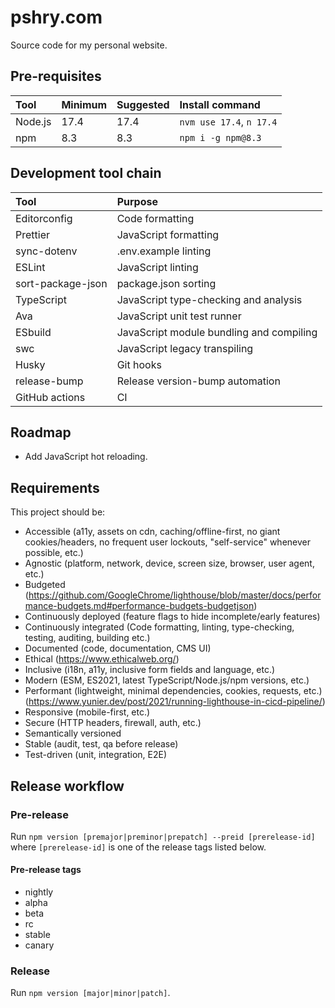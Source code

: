 # pshry.com

Source code for my personal website.

## Pre-requisites

| Tool    | Minimum | Suggested | Install command          |
| :---    | :---    | :---      | :---                     |
| Node.js | 17.4    | 17.4      | `nvm use 17.4`, `n 17.4` |
| npm     | 8.3     | 8.3       | `npm i -g npm@8.3`       |

## Development tool chain

| Tool              | Purpose                                  |
| :---              | :---                                     |
| Editorconfig      | Code formatting                          |
| Prettier          | JavaScript formatting                    |
| sync-dotenv       | .env.example linting                     |
| ESLint            | JavaScript linting                       |
| sort-package-json | package.json sorting                     |
| TypeScript        | JavaScript type-checking and analysis    |
| Ava               | JavaScript unit test runner              |
| ESbuild           | JavaScript module bundling and compiling |
| swc               | JavaScript legacy transpiling            |
| Husky             | Git hooks                                |
| release-bump      | Release version-bump automation          |
| GitHub actions    | CI                                       |

## Roadmap
- Add JavaScript hot reloading.

## Requirements

This project should be:

- Accessible (a11y, assets on cdn, caching/offline-first, no giant cookies/headers, no frequent user lockouts, "self-service" whenever possible, etc.)
- Agnostic (platform, network, device, screen size, browser, user agent, etc.)
- Budgeted (https://github.com/GoogleChrome/lighthouse/blob/master/docs/performance-budgets.md#performance-budgets-budgetjson)
- Continuously deployed (feature flags to hide incomplete/early features)
- Continuously integrated (Code formatting, linting, type-checking, testing, auditing, building etc.)
- Documented (code, documentation, CMS UI)
- Ethical (https://www.ethicalweb.org/)
- Inclusive (i18n, a11y, inclusive form fields and language, etc.)
- Modern (ESM, ES2021, latest TypeScript/Node.js/npm versions, etc.)
- Performant (lightweight, minimal dependencies, cookies, requests, etc.) (https://www.yunier.dev/post/2021/running-lighthouse-in-cicd-pipeline/)
- Responsive (mobile-first, etc.)
- Secure (HTTP headers, firewall, auth, etc.)
- Semantically versioned
- Stable (audit, test, qa before release)
- Test-driven (unit, integration, E2E)

## Release workflow

### Pre-release

Run `npm version [premajor|preminor|prepatch] --preid [prerelease-id]` where `[prerelease-id]` is one of the release tags listed below.

#### Pre-release tags

- nightly
- alpha
- beta
- rc
- stable
- canary

### Release

Run `npm version [major|minor|patch]`.